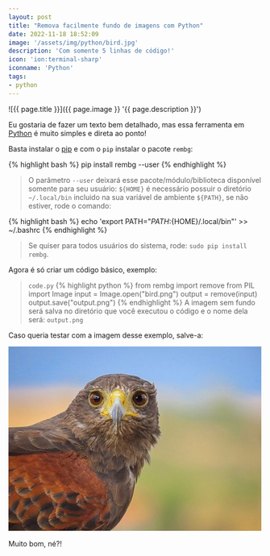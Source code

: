 ```yaml
---
layout: post
title: "Remova facilmente fundo de imagens com Python"
date: 2022-11-18 18:52:09
image: '/assets/img/python/bird.jpg'
description: 'Com somente 5 linhas de código!'
icon: 'ion:terminal-sharp'
iconname: 'Python'
tags:
- python
---
```


![{{ page.title }}]({{ page.image }} '{{ page.description }}')

Eu gostaria de fazer um texto bem detalhado, mas essa ferramenta em [Python](https://terminalroot.com.br/tags#python) é muito simples e direta ao ponto!

Basta instalar o [pip](https://pypi.org/project/pip/) e com o `pip` instalar o pacote `rembg`:

{% highlight bash %}
pip install rembg --user
{% endhighlight %}
> O parâmetro `--user` deixará esse pacote/módulo/biblioteca disponível somente para seu usuário: `${HOME}` é necessário possuir o diretório `~/.local/bin` incluido na sua variável de ambiente `${PATH}`, se não estiver, rode o comando: 

{% highlight bash %}
echo 'export PATH="${PATH}:${HOME}/.local/bin"' >> ~/.bashrc
{% endhighlight %}
> Se quiser para todos usuários do sistema, rode: `sudo pip install rembg`.


Agora é só criar um código básico, exemplo:

> `code.py`
{% highlight python %}
from rembg import remove
from PIL import Image
input = Image.open("bird.png")
output = remove(input)
output.save("output.png")
{% endhighlight %}
> A imagem sem fundo será salva no diretório que você executou o código e o nome dela será: `output.png`

Caso queria testar com a imagem desse exemplo, salve-a:

![bird.png](/assets/img/python/bird.png) 

Muito bom, né?!



